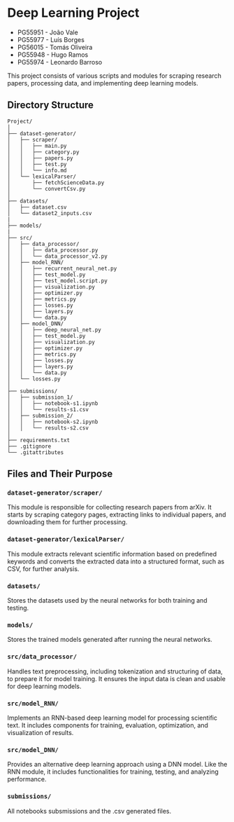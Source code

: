 # Deep Learning Project

- PG55951 - João Vale
- PG55977 - Luís Borges
- PG56015 - Tomás Oliveira
- PG55948 - Hugo Ramos
- PG55974 - Leonardo Barroso

This project consists of various scripts and modules for scraping research papers, processing data, and implementing deep learning models.

## Directory Structure

```
Project/
│
├── dataset-generator/
│   ├── scraper/
│   │   ├── main.py
│   │   ├── category.py
│   │   ├── papers.py
│   │   ├── test.py
│   │   └── info.md
│   └── lexicalParser/
│       ├── fetchScienceData.py
│       └── convertCsv.py
│
├── datasets/
│   ├── dataset.csv
│   └── dataset2_inputs.csv
|
├── models/
|
├── src/
│   ├── data_processor/
│   │   ├── data_processor.py
│   │   └── data_processor_v2.py
│   ├── model_RNN/
│   │   ├── recurrent_neural_net.py
│   │   ├── test_model.py
│   │   ├── test_model.script.py
│   │   ├── visualization.py
│   │   ├── optimizer.py
│   │   ├── metrics.py
│   │   ├── losses.py
│   │   ├── layers.py
│   │   └── data.py
│   ├── model_DNN/
│   │   ├── deep_neural_net.py
│   │   ├── test_model.py
│   │   ├── visualization.py
│   │   ├── optimizer.py
│   │   ├── metrics.py
│   │   ├── losses.py
│   │   ├── layers.py
│   │   └── data.py
│   └── losses.py
│
├── submissions/
│   ├── submission_1/
│   │   ├── notebook-s1.ipynb
│   │   └── results-s1.csv
│   ├── submission_2/
│   │   ├── notebook-s2.ipynb
│   │   └── results-s2.csv
│
├── requirements.txt
├── .gitignore
└── .gitattributes
```

## Files and Their Purpose

### `dataset-generator/scraper/`
This module is responsible for collecting research papers from arXiv. It starts by scraping category pages, extracting links to individual papers, and downloading them for further processing.

### `dataset-generator/lexicalParser/`
This module extracts relevant scientific information based on predefined keywords and converts the extracted data into a structured format, such as CSV, for further analysis.

### `datasets/`
Stores the datasets used by the neural networks for both training and testing.

### `models/`
Stores the trained models generated after running the neural networks.

### `src/data_processor/`
Handles text preprocessing, including tokenization and structuring of data, to prepare it for model training. It ensures the input data is clean and usable for deep learning models.

### `src/model_RNN/`
Implements an RNN-based deep learning model for processing scientific text. It includes components for training, evaluation, optimization, and visualization of results.

### `src/model_DNN/`
Provides an alternative deep learning approach using a DNN model. Like the RNN module, it includes functionalities for training, testing, and analyzing performance.

### `submissions/`
All notebooks subsmissions and the .csv generated files.
